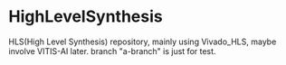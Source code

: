 # HighLevelSynthesis
HLS(High Level Synthesis) repository, mainly using Vivado_HLS, maybe involve VITIS-AI later.
branch "a-branch" is just for test.
